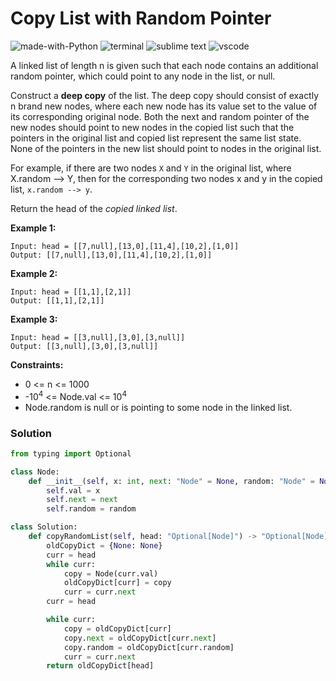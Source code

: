 # Copy List with Random Pointer
![made-with-Python](https://img.shields.io/badge/Made%20with-Python-007396.svg)
![terminal](https://img.shields.io/badge/Windows%20Terminal-4D4D4D?logo=windows%20terminal&logoColor=white)
![sublime text](https://img.shields.io/badge/sublime_text-%23575757.svg?logo=sublime-text&logoColor=important)
![vscode](https://img.shields.io/badge/Visual_Studio_Code-0078D4?logo=visual%20studio%20code&logoColor=white)

A linked list of length n is given such that each node contains an additional random pointer, which could point to any node in the list, or null.

Construct a **deep copy** of the list. The deep copy should consist of exactly n brand new nodes, where each new node has its value set to the value of its corresponding original node. Both the next and random pointer of the new nodes should point to new nodes in the copied list such that the pointers in the original list and copied list represent the same list state. None of the pointers in the new list should point to nodes in the original list.

For example, if there are two nodes `X` and `Y` in the original list, where X.random --> Y, then for the corresponding two nodes x and y in the copied list, `x.random --> y`.

Return the head of the *copied linked list*.

__Example 1:__
```
Input: head = [[7,null],[13,0],[11,4],[10,2],[1,0]]
Output: [[7,null],[13,0],[11,4],[10,2],[1,0]]
```
__Example 2:__
```
Input: head = [[1,1],[2,1]]
Output: [[1,1],[2,1]]
```
__Example 3:__
```
Input: head = [[3,null],[3,0],[3,null]]
Output: [[3,null],[3,0],[3,null]]
```

__Constraints:__
- 0 <= n <= 1000
- -10<sup>4</sup> <= Node.val <= 10<sup>4</sup>
- Node.random is null or is pointing to some node in the linked list.

### Solution
```py
from typing import Optional

class Node:
    def __init__(self, x: int, next: "Node" = None, random: "Node" = None):
        self.val = x
        self.next = next
        self.random = random

class Solution:
    def copyRandomList(self, head: "Optional[Node]") -> "Optional[Node]":
        oldCopyDict = {None: None}
        curr = head
        while curr:
            copy = Node(curr.val)
            oldCopyDict[curr] = copy
            curr = curr.next
        curr = head

        while curr:
            copy = oldCopyDict[curr]
            copy.next = oldCopyDict[curr.next]
            copy.random = oldCopyDict[curr.random]
            curr = curr.next
        return oldCopyDict[head]
```